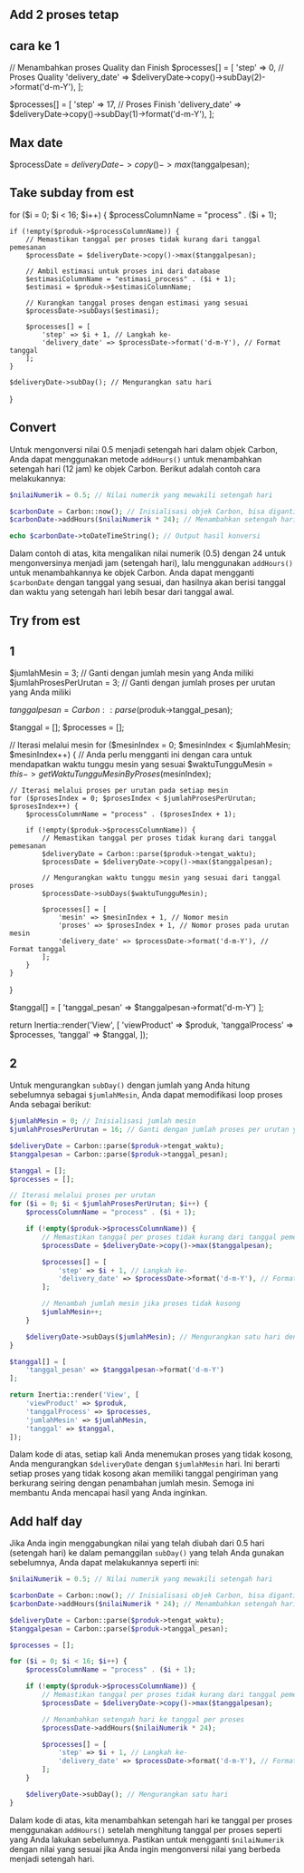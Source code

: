 
## Add 2 proses tetap
## cara ke 1

// Menambahkan proses Quality dan Finish
$processes[] = [
  'step' => 0, // Proses Quality
  'delivery_date' => $deliveryDate->copy()->subDay(2)->format('d-m-Y'),
];
        
$processes[] = [
  'step' => 17, // Proses Finish
  'delivery_date' => $deliveryDate->copy()->subDay(1)->format('d-m-Y'),
];

## Max date
  $processDate = $deliveryDate->copy()->max($tanggalpesan);

## Take subday from est
for ($i = 0; $i < 16; $i++) {
    $processColumnName = "process" . ($i + 1);

    if (!empty($produk->$processColumnName)) {
        // Memastikan tanggal per proses tidak kurang dari tanggal pemesanan
        $processDate = $deliveryDate->copy()->max($tanggalpesan);

        // Ambil estimasi untuk proses ini dari database
        $estimasiColumnName = "estimasi_process" . ($i + 1);
        $estimasi = $produk->$estimasiColumnName;

        // Kurangkan tanggal proses dengan estimasi yang sesuai
        $processDate->subDays($estimasi);

        $processes[] = [
            'step' => $i + 1, // Langkah ke-
            'delivery_date' => $processDate->format('d-m-Y'), // Format tanggal
        ];
    }

    $deliveryDate->subDay(); // Mengurangkan satu hari
}

## Convert
Untuk mengonversi nilai 0.5 menjadi setengah hari dalam objek Carbon, Anda dapat menggunakan metode `addHours()` untuk menambahkan setengah hari (12 jam) ke objek Carbon. Berikut adalah contoh cara melakukannya:

```php
$nilaiNumerik = 0.5; // Nilai numerik yang mewakili setengah hari

$carbonDate = Carbon::now(); // Inisialisasi objek Carbon, bisa diganti dengan tanggal yang sesuai
$carbonDate->addHours($nilaiNumerik * 24); // Menambahkan setengah hari (12 jam) ke objek Carbon

echo $carbonDate->toDateTimeString(); // Output hasil konversi
```

Dalam contoh di atas, kita mengalikan nilai numerik (0.5) dengan 24 untuk mengonversinya menjadi jam (setengah hari), lalu menggunakan `addHours()` untuk menambahkannya ke objek Carbon. Anda dapat mengganti `$carbonDate` dengan tanggal yang sesuai, dan hasilnya akan berisi tanggal dan waktu yang setengah hari lebih besar dari tanggal awal.
## Try from est
## 1
$jumlahMesin = 3; // Ganti dengan jumlah mesin yang Anda miliki
$jumlahProsesPerUrutan = 3; // Ganti dengan jumlah proses per urutan yang Anda miliki

$tanggalpesan = Carbon::parse($produk->tanggal_pesan);

$tanggal = [];
$processes = [];

// Iterasi melalui mesin
for ($mesinIndex = 0; $mesinIndex < $jumlahMesin; $mesinIndex++) {
    // Anda perlu mengganti ini dengan cara untuk mendapatkan waktu tunggu mesin yang sesuai
    $waktuTungguMesin = $this->getWaktuTungguMesinByProses($mesinIndex);

    // Iterasi melalui proses per urutan pada setiap mesin
    for ($prosesIndex = 0; $prosesIndex < $jumlahProsesPerUrutan; $prosesIndex++) {
        $processColumnName = "process" . ($prosesIndex + 1);

        if (!empty($produk->$processColumnName)) {
            // Memastikan tanggal per proses tidak kurang dari tanggal pemesanan
            $deliveryDate = Carbon::parse($produk->tengat_waktu);
            $processDate = $deliveryDate->copy()->max($tanggalpesan);

            // Mengurangkan waktu tunggu mesin yang sesuai dari tanggal proses
            $processDate->subDays($waktuTungguMesin);

            $processes[] = [
                'mesin' => $mesinIndex + 1, // Nomor mesin
                'proses' => $prosesIndex + 1, // Nomor proses pada urutan mesin
                'delivery_date' => $processDate->format('d-m-Y'), // Format tanggal
            ];
        }
    }
}

$tanggal[] = [
    'tanggal_pesan' => $tanggalpesan->format('d-m-Y')
];

return Inertia::render('View', [
    'viewProduct' => $produk,
    'tanggalProcess' => $processes,
    'tanggal' => $tanggal,
]);

## 2
Untuk mengurangkan `subDay()` dengan jumlah yang Anda hitung sebelumnya sebagai `$jumlahMesin`, Anda dapat memodifikasi loop proses Anda sebagai berikut:

```php
$jumlahMesin = 0; // Inisialisasi jumlah mesin
$jumlahProsesPerUrutan = 16; // Ganti dengan jumlah proses per urutan yang Anda miliki

$deliveryDate = Carbon::parse($produk->tengat_waktu);
$tanggalpesan = Carbon::parse($produk->tanggal_pesan);

$tanggal = [];
$processes = [];

// Iterasi melalui proses per urutan
for ($i = 0; $i < $jumlahProsesPerUrutan; $i++) {
    $processColumnName = "process" . ($i + 1);

    if (!empty($produk->$processColumnName)) {
        // Memastikan tanggal per proses tidak kurang dari tanggal pemesanan
        $processDate = $deliveryDate->copy()->max($tanggalpesan);

        $processes[] = [
            'step' => $i + 1, // Langkah ke-
            'delivery_date' => $processDate->format('d-m-Y'), // Format tanggal
        ];

        // Menambah jumlah mesin jika proses tidak kosong
        $jumlahMesin++;
    }

    $deliveryDate->subDays($jumlahMesin); // Mengurangkan satu hari dengan jumlah mesin
}

$tanggal[] = [
    'tanggal_pesan' => $tanggalpesan->format('d-m-Y')
];

return Inertia::render('View', [
    'viewProduct' => $produk,
    'tanggalProcess' => $processes,
    'jumlahMesin' => $jumlahMesin,
    'tanggal' => $tanggal,
]);
```

Dalam kode di atas, setiap kali Anda menemukan proses yang tidak kosong, Anda mengurangkan `$deliveryDate` dengan `$jumlahMesin` hari. Ini berarti setiap proses yang tidak kosong akan memiliki tanggal pengiriman yang berkurang seiring dengan penambahan jumlah mesin. Semoga ini membantu Anda mencapai hasil yang Anda inginkan.
## Add half day
Jika Anda ingin menggabungkan nilai yang telah diubah dari 0.5 hari (setengah hari) ke dalam pemanggilan `subDay()` yang telah Anda gunakan sebelumnya, Anda dapat melakukannya seperti ini:

```php
$nilaiNumerik = 0.5; // Nilai numerik yang mewakili setengah hari

$carbonDate = Carbon::now(); // Inisialisasi objek Carbon, bisa diganti dengan tanggal yang sesuai
$carbonDate->addHours($nilaiNumerik * 24); // Menambahkan setengah hari (12 jam) ke objek Carbon

$deliveryDate = Carbon::parse($produk->tengat_waktu);
$tanggalpesan = Carbon::parse($produk->tanggal_pesan);

$processes = [];

for ($i = 0; $i < 16; $i++) {
    $processColumnName = "process" . ($i + 1);

    if (!empty($produk->$processColumnName)) {
        // Memastikan tanggal per proses tidak kurang dari tanggal pemesanan
        $processDate = $deliveryDate->copy()->max($tanggalpesan);

        // Menambahkan setengah hari ke tanggal per proses
        $processDate->addHours($nilaiNumerik * 24);

        $processes[] = [
            'step' => $i + 1, // Langkah ke-
            'delivery_date' => $processDate->format('d-m-Y'), // Format tanggal
        ];
    }

    $deliveryDate->subDay(); // Mengurangkan satu hari
}
```

Dalam kode di atas, kita menambahkan setengah hari ke tanggal per proses menggunakan `addHours()` setelah menghitung tanggal per proses seperti yang Anda lakukan sebelumnya. Pastikan untuk mengganti `$nilaiNumerik` dengan nilai yang sesuai jika Anda ingin mengonversi nilai yang berbeda menjadi setengah hari.